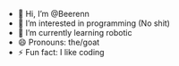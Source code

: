 - 👋 Hi, I’m @Beerenn
- 👀 I’m interested in programming (No shit)
- 🌱 I’m currently learning robotic
- 😄 Pronouns: the/goat
- ⚡ Fun fact: I like coding

<!---
Beerenn/Beerenn is a ✨ special ✨ repository because its `README.md` (this file) appears on your GitHub profile.
You can click the Preview link to take a look at your changes.
--->
